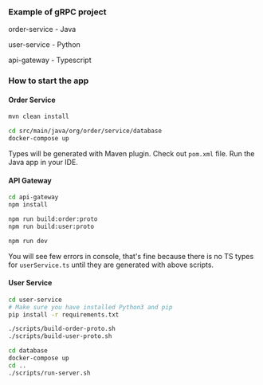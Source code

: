 ### Example of gRPC project

order-service - Java

user-service - Python

api-gateway - Typescript

### How to start the app

#### Order Service

```bash
mvn clean install

cd src/main/java/org/order/service/database
docker-compose up
```

Types will be generated with Maven plugin. Check out `pom.xml` file. 
Run the Java app in your IDE.

#### API Gateway

```bash
cd api-gateway
npm install

npm run build:order:proto
npm run build:user:proto

npm run dev
```
You will see few errors in console, that's fine because there is no TS types for `userService.ts` until they are
generated with above scripts.

#### User Service

```bash
cd user-service
# Make sure you have installed Python3 and pip
pip install -r requirements.txt

./scripts/build-order-proto.sh
./scripts/build-user-proto.sh

cd database
docker-compose up
cd ..
./scripts/run-server.sh
```